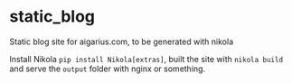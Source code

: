 # static_blog
Static blog site for aigarius.com, to be generated with nikola

Install Nikola `pip install Nikola[extras]`, built the site with `nikola build`
and serve the `output` folder with nginx or something.
